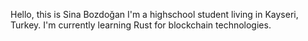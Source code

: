 Hello, this is Sina Bozdoğan
I'm a highschool student living in Kayseri, Turkey.
I'm currently learning Rust for blockchain technologies.
<!---
bozdogansina/bozdogansina is a ✨ special ✨ repository because its `README.md` (this file) appears on your GitHub profile.
You can click the Preview link to take a look at your changes.
--->
